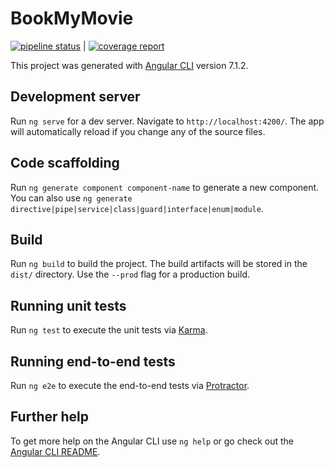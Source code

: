 # BookMyMovie

[![pipeline status](http://c2-gitlab.southindia.cloudapp.azure.com/301-angular/book-my-movie/badges/dev/pipeline.svg)](http://c2-gitlab.southindia.cloudapp.azure.com/301-angular/book-my-movie/commits/dev) | [![coverage report](http://c2-gitlab.southindia.cloudapp.azure.com/301-angular/book-my-movie/badges/dev/coverage.svg)](http://c2-gitlab.southindia.cloudapp.azure.com/301-angular/book-my-movie/commits/dev)

This project was generated with [Angular CLI](https://github.com/angular/angular-cli) version 7.1.2.

## Development server

Run `ng serve` for a dev server. Navigate to `http://localhost:4200/`. The app will automatically reload if you change any of the source files.

## Code scaffolding

Run `ng generate component component-name` to generate a new component. You can also use `ng generate directive|pipe|service|class|guard|interface|enum|module`.

## Build

Run `ng build` to build the project. The build artifacts will be stored in the `dist/` directory. Use the `--prod` flag for a production build.

## Running unit tests

Run `ng test` to execute the unit tests via [Karma](https://karma-runner.github.io).

## Running end-to-end tests

Run `ng e2e` to execute the end-to-end tests via [Protractor](http://www.protractortest.org/).

## Further help

To get more help on the Angular CLI use `ng help` or go check out the [Angular CLI README](https://github.com/angular/angular-cli/blob/master/README.md).

